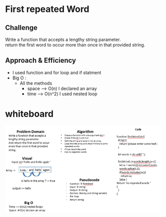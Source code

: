 # First repeated Word

## Challenge
Write a function that accepts a lengthy string parameter.  
return the first word to occur more than once in that provided string.  


## Approach & Efficiency
- I used function and for loop and if statment
- Big O : 
  + All the methods
     - space --> O(n) I declared an array 
     - time --> O(n^2) I used nested loop


# whiteboard
![whitebord](../assets/repeated.PNG)




